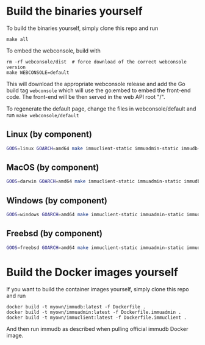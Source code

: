 # Build the binaries yourself

To build the binaries yourself, simply clone this repo and run

```
make all
```

To embed the webconsole, build with

```
rm -rf webconsole/dist  # force download of the correct webconsole version
make WEBCONSOLE=default
```

This will download the appropriate webconsole release and add the Go build tag `webconsole`
which will use the go:embed to embed the front-end code.
The front-end will be then served in the web API root "/".

To regenerate the default page, change the files in webconsole/default and run `make webconsole/default`

## Linux (by component)

```bash
GOOS=linux GOARCH=amd64 make immuclient-static immuadmin-static immudb-static
```

## MacOS (by component)

```bash
GOOS=darwin GOARCH=amd64 make immuclient-static immuadmin-static immudb-static
```

## Windows (by component)

```bash
GOOS=windows GOARCH=amd64 make immuclient-static immuadmin-static immudb-static
```

## Freebsd (by component)

```bash
GOOS=freebsd GOARCH=amd64 make immuclient-static immuadmin-static immudb-static
```
# Build the Docker images yourself

If you want to build the container images yourself, simply clone this repo and run

```
docker build -t myown/immudb:latest -f Dockerfile .
docker build -t myown/immuadmin:latest -f Dockerfile.immuadmin .
docker build -t myown/immuclient:latest -f Dockerfile.immuclient .
```
And then run immudb as described when pulling official immudb Docker image.

